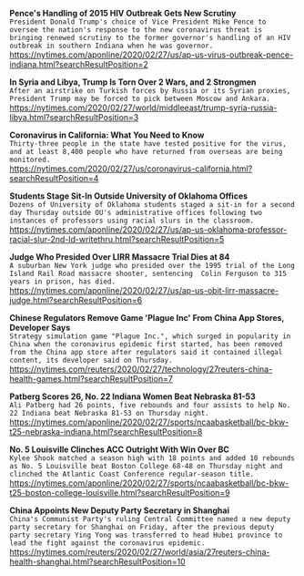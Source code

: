 **Pence's Handling of 2015 HIV Outbreak Gets New Scrutiny**\
`President Donald Trump's choice of Vice President Mike Pence to oversee the nation's response to the new coronavirus threat is bringing renewed scrutiny to the former governor's handling of an HIV outbreak in southern Indiana when he was governor.`\
https://nytimes.com/aponline/2020/02/27/us/ap-us-virus-outbreak-pence-indiana.html?searchResultPosition=2

**In Syria and Libya, Trump Is Torn Over 2 Wars, and 2 Strongmen**\
`After an airstrike on Turkish forces by Russia or its Syrian proxies, President Trump may be forced to pick between Moscow and Ankara.`\
https://nytimes.com/2020/02/27/world/middleeast/trump-syria-russia-libya.html?searchResultPosition=3

**Coronavirus in California: What You Need to Know**\
`Thirty-three people in the state have tested positive for the virus, and at least 8,400 people who have returned from overseas are being monitored.`\
https://nytimes.com/2020/02/27/us/coronavirus-california.html?searchResultPosition=4

**Students Stage Sit-In Outside University of Oklahoma Offices**\
`Dozens of University of Oklahoma students staged a sit-in for a second day Thursday outside OU's administrative offices following two instances of professors using racial slurs in the classroom.`\
https://nytimes.com/aponline/2020/02/27/us/ap-us-oklahoma-professor-racial-slur-2nd-ld-writethru.html?searchResultPosition=5

**Judge Who Presided Over LIRR Massacre Trial Dies at 84**\
`A suburban New York judge who presided over the 1995 trial of the Long Island Rail Road massacre shooter, sentencing  Colin Ferguson to 315 years in prison, has died.`\
https://nytimes.com/aponline/2020/02/27/us/ap-us-obit-lirr-massacre-judge.html?searchResultPosition=6

**Chinese Regulators Remove Game 'Plague Inc' From China App Stores, Developer Says**\
`Strategy simulation game "Plague Inc.", which surged in popularity in China when the coronavirus epidemic first started, has been removed from the China app store after regulators said it contained illegal content, its developer said on Thursday. `\
https://nytimes.com/reuters/2020/02/27/technology/27reuters-china-health-games.html?searchResultPosition=7

**Patberg Scores 26, No. 22 Indiana Women Beat Nebraska 81-53**\
`Ali Patberg had 26 points, five rebounds and four assists to help No. 22 Indiana beat Nebraska 81-53 on Thursday night.`\
https://nytimes.com/aponline/2020/02/27/sports/ncaabasketball/bc-bkw-t25-nebraska-indiana.html?searchResultPosition=8

**No. 5 Louisville Clinches ACC Outright With Win Over BC**\
`Kylee Shook matched a season high with 18 points and added 10 rebounds as No. 5 Louisville beat Boston College 68-48 on Thursday night and clinched the Atlantic Coast Conference regular-season title.`\
https://nytimes.com/aponline/2020/02/27/sports/ncaabasketball/bc-bkw-t25-boston-college-louisville.html?searchResultPosition=9

**China Appoints New Deputy Party Secretary in Shanghai**\
`China's Communist Party's ruling Central Committee named a new deputy party secretary for Shanghai on Friday, after the previous deputy party secretary Ying Yong was transferred to head Hubei province to lead the fight against the coronavirus epidemic.`\
https://nytimes.com/reuters/2020/02/27/world/asia/27reuters-china-health-shanghai.html?searchResultPosition=10

